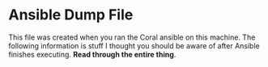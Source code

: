 # Ansible Dump File

This file was created when you ran the Coral ansible on this machine. 
The following information is stuff I thought you should be aware of
after Ansible finishes executing. **Read through the entire thing**.
